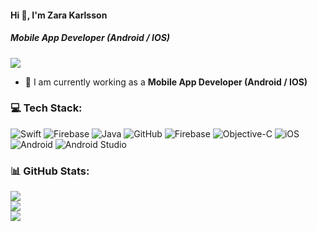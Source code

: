 #### Hi 👋, I'm Zara Karlsson
##### **Mobile App Developer (Android / IOS)**

[![](https://visitcount.itsvg.in/api?id=zarakarlsson628&icon=0&color=9)](https://visitcount.itsvg.in)

- 🔭 I am currently working as a **Mobile App Developer (Android / IOS)**

### 💻 Tech Stack:
![Swift](https://img.shields.io/badge/swift-F54A2A?style=flat&logo=swift&logoColor=white) ![Firebase](https://img.shields.io/badge/firebase-%23039BE5.svg?style=flat&logo=firebase) ![Java](https://img.shields.io/badge/java-%23ED8B00.svg?style=flat&logo=java&logoColor=white) ![GitHub](https://img.shields.io/badge/github-%23121011.svg?style=flat&logo=github&logoColor=white) ![Firebase](https://img.shields.io/badge/Firebase-039BE5?style=flat&logo=Firebase&logoColor=white) ![Objective-C](https://img.shields.io/badge/Objective-C-EA2328?style=flat&logo=Objective-C&logoColor=white) ![iOS](https://img.shields.io/badge/iOS-000000?style=flat&logo=ios&logoColor=white) ![Android](https://img.shields.io/badge/Android-3DDC84?style=flat&logo=android&logoColor=white) ![Android Studio](https://img.shields.io/badge/Android%20Studio-3DDC84.svg?style=flat&logo=android-studio&logoColor=white)

### 📊 GitHub Stats:
![](https://github-readme-stats.vercel.app/api?username=zarakarlsson628&theme=radical&hide_border=false&include_all_commits=false&count_private=false)<br/>
![](https://github-readme-streak-stats.herokuapp.com/?user=zarakarlsson628&theme=radical&hide_border=false)<br/>
![](https://github-readme-stats.vercel.app/api/top-langs/?username=zarakarlsson628&theme=radical&hide_border=false&include_all_commits=false&count_private=false&layout=compact)

